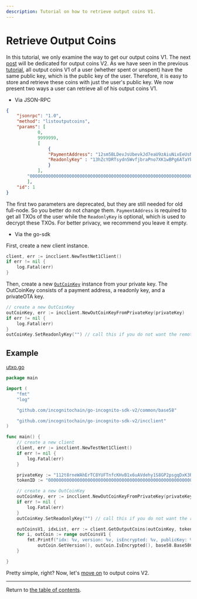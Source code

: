 ```yaml
---
description: Tutorial on how to retrieve output coins V1.
---
```


# Retrieve Output Coins
In this tutorial, we only examine the way to get our output coins V1. The next [post](../accounts/submit_key.md) will be dedicated for output coins V2.
As we have seen in the previous [tutorial](../accounts/utxo.md), all output coins V1 of a user (whether spent or unspent) have the same public key, which is the public key of the user. Therefore, it is easy to store and retrieve these coins with just the user's public key.
We now present two ways a user can retrieve all of his output coins V1. 

* Via JSON-RPC
```json
{
	"jsonrpc": "1.0",
	"method": "listoutputcoins",
	"params": [
			0,
			9999999,
			[
				{
				"PaymentAddress": "12sm5BLDevJsUbevkJd7eaU9zAiuNixEeUsNnYddnsqEYTrcFMfE7aSS2J6mK3GeHbdT7LMm4VcRETaJCRzzU8xKKa1Tn2t9XcGiqWSDpG7jewQkDeRDY3czMHVEgwWGfUWMvkd2pWr1QpMw1i4s",
				"ReadonlyKey" : "13hZcYDRTsydn5WvfjbraPno7XK1wBPg6ATaYbRYeh6tfr5wgLhma1545K8TPDCLrS4G9GF4AGRzwP7sd4vPvv3XP2WRvAt8Y5YUJcD",
				}
			],
		"0000000000000000000000000000000000000000000000000000000000000004"
		],
	"id": 1
}
```
The first two parameters are deprecated, but they are still needed for old full-node. So you better do not change them. `PaymentAddress` is required to get all TXOs of the user while the `ReadonlyKey` is optional, which is used to decrypt these TXOs. For better privacy, we recommend you leave it empty.
* Via the go-sdk

First, create a new client instance.
```go
client, err := incclient.NewTestNet1Client()
if err != nil {
	log.Fatal(err)
}
```
Then, create a new [`OutCoinKey`](../../../rpchandler/rpc/rpc_coin.go) instance from your private key. The OutCoinKey consists of a payment address, a readonly key, and a privateOTA key.
```go
// create a new OutCoinKey
outCoinKey, err := incclient.NewOutCoinKeyFromPrivateKey(privateKey)
if err != nil {
	log.Fatal(err)
}
outCoinKey.SetReadonlyKey("") // call this if you do not want the remote full-node to decrypt your coin
```

## Example
[utxo.go](../../code/accounts/utxo/utxo.go)
```go
package main

import (
	"fmt"
	"log"

	"github.com/incognitochain/go-incognito-sdk-v2/common/base58"

	"github.com/incognitochain/go-incognito-sdk-v2/incclient"
)

func main() {
	// create a new client
	client, err := incclient.NewTestNet1Client()
	if err != nil {
		log.Fatal(err)
	}

	privateKey := "112t8rneWAhErTC8YUFTnfcKHvB1x6uAVdehy1S8GP2psgqDxK3RHouUcd69fz88oAL9XuMyQ8mBY5FmmGJdcyrpwXjWBXRpoWwgJXjsxi4j"
	tokenID := "0000000000000000000000000000000000000000000000000000000000000004"

	// create a new OutCoinKey
	outCoinKey, err := incclient.NewOutCoinKeyFromPrivateKey(privateKey)
	if err != nil {
		log.Fatal(err)
	}
	outCoinKey.SetReadonlyKey("") // call this if you do not want the remote full-node to decrypt your coin

	outCoinsV1, idxList, err := client.GetOutputCoins(outCoinKey, tokenID, 0)
	for i, outCoin := range outCoinsV1 {
		fmt.Printf("idx: %v, version: %v, isEncrypted: %v, publicKey: %v\n", idxList[i].Uint64(),
			outCoin.GetVersion(), outCoin.IsEncrypted(), base58.Base58Check{}.Encode(outCoin.GetPublicKey().ToBytesS(), 0x00))
	}

}

```

Pretty simple, right? Now, let's [move on](../accounts/submit_key.md) to output coins V2.

---
Return to [the table of contents](../../../README.md).